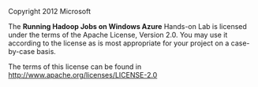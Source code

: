 ﻿Copyright 2012 Microsoft

The **Running Hadoop Jobs on Windows Azure**
Hands-on Lab is licensed under the terms of the Apache License, Version 2.0. You may use it according to the license as is most appropriate for your project on a case-by-case basis.

The terms of this license can be found in <http://www.apache.org/licenses/LICENSE-2.0>